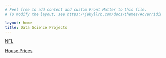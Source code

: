 ```yaml
---
# Feel free to add content and custom Front Matter to this file.
# To modify the layout, see https://jekyllrb.com/docs/themes/#overriding-theme-defaults

layout: home
title: Data Science Projects
---
```


[NFL](/projectPages/NFL/desc.md)

[House Prices](/projectPages/HousePrices/desc.md) 


